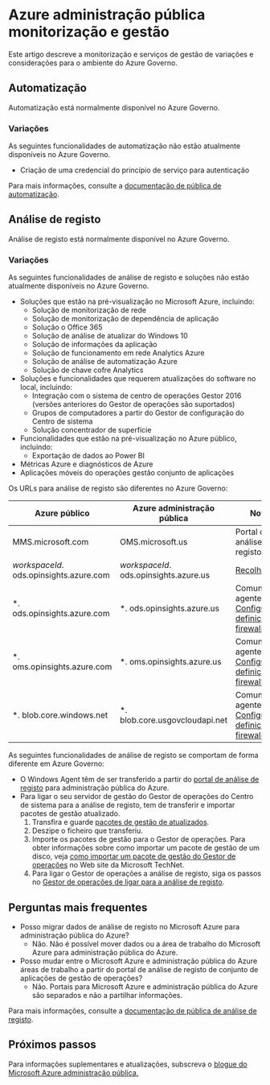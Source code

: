 <properties
    pageTitle="Documentação do Azure administração pública | Microsoft Azure"
    description="Isto fornece uma comparação das funcionalidades e orientações sobre como desenvolver aplicações para administração pública do Azure."
    services="Azure-Government"
    cloud="gov"
    documentationCenter=""
    authors="ryansoc"
    manager="zakramer"
    editor=""/>

<tags
    ms.service="multiple"
    ms.devlang="na"
    ms.topic="article"
    ms.tgt_pltfrm="na"
    ms.workload="azure-government"
    ms.date="10/25/2016"
    ms.author="ryansoc"/>


#  <a name="azure-government-monitoring-and-management"></a>Azure administração pública monitorização e gestão

Este artigo descreve a monitorização e serviços de gestão de variações e considerações para o ambiente do Azure Governo.

## <a name="automation"></a>Automatização

Automatização está normalmente disponível no Azure Governo.

### <a name="variations"></a>Variações

As seguintes funcionalidades de automatização não estão atualmente disponíveis no Azure Governo.

+ Criação de uma credencial do princípio de serviço para autenticação

Para mais informações, consulte a [documentação de pública de automatização](../automation/automation-intro.md).

## <a name="log-analytics"></a>Análise de registo

Análise de registo está normalmente disponível no Azure Governo.

### <a name="variations"></a>Variações

As seguintes funcionalidades de análise de registo e soluções não estão atualmente disponíveis no Azure Governo.

+ Soluções que estão na pré-visualização no Microsoft Azure, incluindo:
  - Solução de monitorização de rede
  - Solução de monitorização de dependência de aplicação
  - Solução o Office 365
  - Solução de análise de atualizar do Windows 10
  - Solução de informações da aplicação
  - Solução de funcionamento em rede Analytics Azure
  - Solução de análise de automatização Azure
  - Solução de chave cofre Analytics
+ Soluções e funcionalidades que requerem atualizações do software no local, incluindo:
  - Integração com o sistema de centro de operações Gestor 2016 (versões anteriores do Gestor de operações são suportados)
  - Grupos de computadores a partir do Gestor de configuração do Centro de sistema
  - Solução concentrador de superfície
+ Funcionalidades que estão na pré-visualização no Azure público, incluindo:
  - Exportação de dados ao Power BI
+ Métricas Azure e diagnósticos de Azure
+ Aplicações móveis do operações gestão conjunto de aplicações

Os URLs para análise de registo são diferentes no Azure Governo:

| Azure público | Azure administração pública | Notas |
|--------------|------------------|-------|
| MMS.microsoft.com | OMS.microsoft.us | Portal de análise de registo |
| *workspaceId*. ods.opinsights.azure.com | *workspaceId*. ods.opinsights.azure.us | [Recolha API](../log-analytics/log-analytics-data-collector-api.md) 
| \*. ods.opinsights.azure.com | \*. ods.opinsights.azure.us | Comunicação agente - [Configurar definições de firewall](../log-analytics/log-analytics-proxy-firewall.md) |
| \*. oms.opinsights.azure.com | \*. oms.opinsights.azure.us | Comunicação agente - [Configurar definições de firewall](../log-analytics/log-analytics-proxy-firewall.md) |
| \*. blob.core.windows.net | \*. blob.core.usgovcloudapi.net | Comunicação agente - [Configurar definições de firewall](../log-analytics/log-analytics-proxy-firewall.md) |


As seguintes funcionalidades de análise de registo se comportam de forma diferente em Azure Governo:

+ O Windows Agent têm de ser transferido a partir do [portal de análise de registo](https://oms.microsoft.us) para administração pública do Azure.
+ Para ligar o seu servidor de gestão do Gestor de operações do Centro de sistema para a análise de registo, tem de transferir e importar pacotes de gestão atualizado.
  1. Transfira e guarde [pacotes de gestão de atualizados](http://go.microsoft.com/fwlink/?LinkId=828749).
  2. Deszipe o ficheiro que transferiu.
  3. Importe os pacotes de gestão para o Gestor de operações. Para obter informações sobre como importar um pacote de gestão de um disco, veja [como importar um pacote de gestão do Gestor de operações](http://technet.microsoft.com/library/hh212691.aspx) no Web site da Microsoft TechNet.
  4. Para ligar o Gestor de operações a análise de registo, siga os passos no [Gestor de operações de ligar para a análise de registo](../log-analytics/log-analytics-om-agents.md).


## <a name="frequently-asked-questions"></a>Perguntas mais frequentes

+ Posso migrar dados de análise de registo no Microsoft Azure para administração pública do Azure?
  - Não. Não é possível mover dados ou a área de trabalho do Microsoft Azure para administração pública do Azure.
+ Posso mudar entre o Microsoft Azure e administração pública do Azure áreas de trabalho a partir do portal de análise de registo de conjunto de aplicações de gestão de operações?
  - Não. Portais para Microsoft Azure e administração pública do Azure são separados e não a partilhar informações.

Para mais informações, consulte a [documentação de pública de análise de registo](../log-analytics/log-analytics-overview.md).

## <a name="next-steps"></a>Próximos passos

Para informações suplementares e atualizações, subscreva o <a href="https://blogs.msdn.microsoft.com/azuregov/">blogue do Microsoft Azure administração pública.</a>
